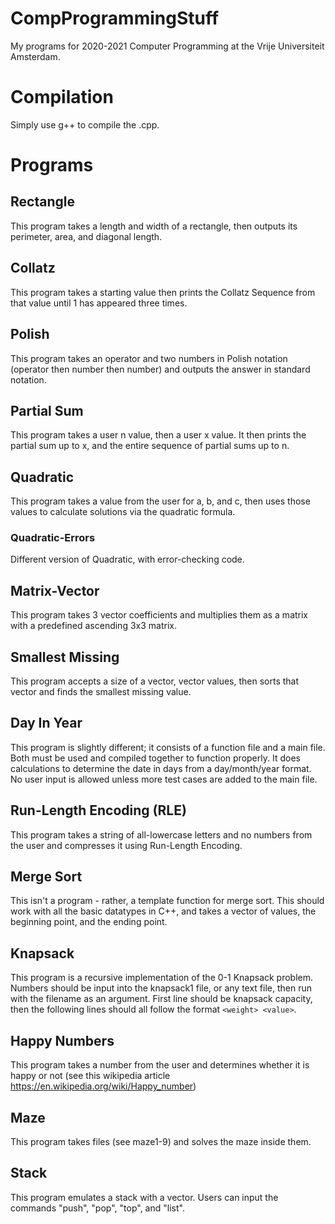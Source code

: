 # CompProgrammingStuff
My programs for 2020-2021 Computer Programming at the Vrije Universiteit Amsterdam.

# Compilation
Simply use g++ to compile the .cpp.

# Programs
## Rectangle
This program takes a length and width of a rectangle, then outputs its perimeter, area, and diagonal length.

## Collatz
This program takes a starting value then prints the Collatz Sequence from that value until 1 has appeared three times.

## Polish
This program takes an operator and two numbers in Polish notation (operator then number then number) and outputs the answer in standard notation.

## Partial Sum
This program takes a user n value, then a user x value. It then prints the partial sum up to x, and the entire sequence of partial sums up to n.

## Quadratic
This program takes a value from the user for a, b, and c, then uses those values to calculate solutions via the quadratic formula.

### Quadratic-Errors
Different version of Quadratic, with error-checking code.

## Matrix-Vector
This program takes 3 vector coefficients and multiplies them as a matrix with a predefined ascending 3x3 matrix.

## Smallest Missing
This program accepts a size of a vector, vector values, then sorts that vector and finds the smallest missing value.

## Day In Year
This program is slightly different; it consists of a function file and a main file. Both must be used and compiled together to function properly. It does calculations to determine the date in days from a day/month/year format. No user input is allowed unless more test cases are added to the main file.

## Run-Length Encoding (RLE)
This program takes a string of all-lowercase letters and no numbers from the user and compresses it using Run-Length Encoding.

## Merge Sort
This isn't a program - rather, a template function for merge sort. This should work with all the basic datatypes in C++, and takes a vector of values, the beginning point, and the ending point.

## Knapsack
This program is a recursive implementation of the 0-1 Knapsack problem. Numbers should be input into the knapsack1 file, or any text file, then run with the filename as an argument. First line should be knapsack capacity, then the following lines should all follow the format `<weight> <value>`.

## Happy Numbers
This program takes a number from the user and determines whether it is happy or not (see this wikipedia article https://en.wikipedia.org/wiki/Happy_number)

## Maze
This program takes files (see maze1-9) and solves the maze inside them.

## Stack
This program emulates a stack with a vector. Users can input the commands "push", "pop", "top", and "list".